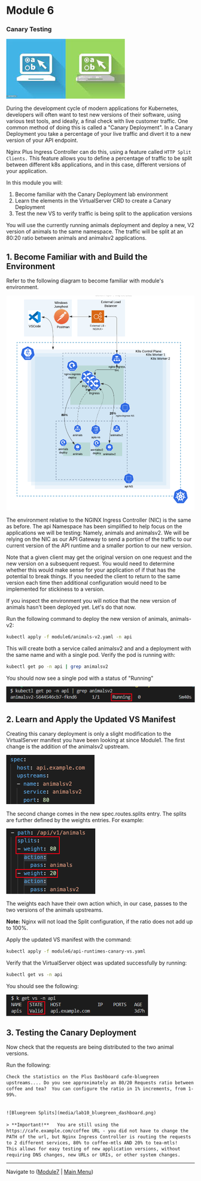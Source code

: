 # Module 6

### Canary Testing

![BlueGreen](media/lab10_bluegreen_icon.jpeg)

During the development cycle of modern applications for Kubernetes, developers will often want to test new versions of their software, using various test tools, and ideally, a final check with live customer traffic.  One common method of doing this is called a "Canary Deployment".  In a Canary Deployment you take a percentage of your live traffic and divert it to a new version of your API endpoint.  

Nginx Plus Ingress Controller can do this, using a feature called `HTTP Split Clients.`  This feature allows you to define a percentage of traffic to be split between different k8s applications, and in this case, different versions of your application.

In this module you will:

1. Become familiar with the Canary Deployment lab environment
2. Learn the elements in the VirtualServer CRD to create a Canary Deployment
3. Test the new VS to verify traffic is being split to the application versions

You will use the currently running animals deployment and deploy a new, V2 version of animals to the same namespace.  The traffic will be split at an 80:20 ratio between animals and animalsv2 applications.  

## 1. Become Familiar with and Build the Environment

Refer to the following diagram to become familiar with module's environment.

![Canary](media/Agility-UDF-Canary.png)

The environment relative to the NGINX Ingress Controller (NIC) is the same as before.  The api Namespace has been simplified to help focus on the applications we will be testing:  Namely, animals and animalsv2.  We will be relying on the NIC as our API Gateway to send a portion of the traffic to our current version of the API runtime and a smaller portion to our new version.  

Note that a given client may get the original version on one request and the new version on a subsequent request.  You would need to determine whether this would make sense for your application of if that has the potential to break things.  If you needed the client to return to the same version each time then additional configuration would need to be implemented for stickiness to a version.  

If you inspect the environment you will notice that the new version of animals hasn't been deployed yet.  Let's do that now.

Run the following command to deploy the new version of animals, animals-v2:

```bash
kubectl apply -f module6/animals-v2.yaml -n api
````

This will create both a service called animalsv2 and and a deployment with the same name and with a single pod.  Verify the pod is running with:

```bash
kubectl get po -n api | grep animalsv2
```

You should now see a single pod with a status of "Running"

![Running Animals](media/running-animals.png)

## 2. Learn and Apply the Updated VS Manifest

Creating this canary deployment is only a slight modification to the VirtualServer manifest you have been looking at since Module1.  The first change is the addition of the animalsv2 upstream.  

![AnimalsV2 Upstream](media/animalsv2-upstream.png)

The second change comes in the new spec.routes.splits entry.  The splits are further defined by the weights entries.  For example:

![Splits](media/canary-splits.png)

The weights each have their own action which, in our case, passes to the two versions of the animals upstreams.  

**Note:** Nginx will not load the Split configuration, if the ratio does not add up to 100%.

Apply the updated VS manifest with the command:

```bash
kubectl apply -f module6/api-runtimes-canary-vs.yaml
```

Verify that the VirtualServer object was updated successfully by running:

```bash
kubectl get vs -n api
```

You should see the following:

![VS Success](media/Valid-vs.png)


## 3. Testing the Canary Deployment

Now check that the requests are being distributed to the two animal versions.

Run the following:


    Check the statistics on the Plus Dashboard cafe-bluegreen upstreams.... Do you see approximately an 80/20 Requests ratio between coffee and tea?  You can configure the ratio in 1% increments, from 1-99%.  


    ![Bluegreen Splits](media/lab10_bluegreen_dashboard.png)

    > **Important!**   You are still using the https://cafe.example.com/coffee URL - you did not have to change the PATH of the url, but Nginx Ingress Controller is routing the requests to 2 different services, 80% to coffee-mtls AND 20% to tea-mtls!   This allows for easy testing of new application versions, without requiring DNS changes, new URLs or URIs, or other system changes.


-------------

Navigate to ([Module7](../module7/readme.md) | [Main Menu](../README.md))
